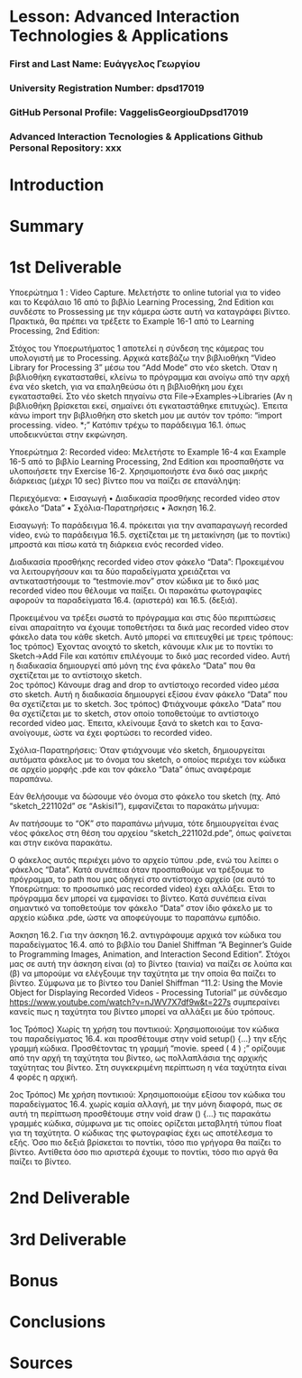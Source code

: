 # Lesson: Advanced Interaction Technologies & Applications

### First and Last Name: Ευάγγελος Γεωργίου
### University Registration Number: dpsd17019
### GitHub Personal Profile: VaggelisGeorgiouDpsd17019
### Advanced Interaction Tecnologies & Applications Github Personal Repository: xxx

# Introduction

# Summary


# 1st Deliverable

Υποερώτημα 1 : Video Capture.
Mελετήστε το online tutorial για το video και το Κεφάλαιο 16 από το βιβλίο Learning Processing, 2nd Edition και συνδέστε το Prossessing με την κάμερα ώστε αυτή να καταγράφει βίντεο. Πρακτικά, θα πρέπει να τρέξετε το Example 16-1 από το Learning Processing, 2nd Edition:

Στόχος του Υποερωτήματος 1 αποτελεί η σύνδεση της κάμερας του υπολογιστή με το Processing.
Αρχικά κατεβάζω την βιβλιοθήκη “Video Library for Processing 3” μέσω του “Add Mode” στο νέο sketch. Όταν η βιβλιοθήκη εγκατασταθεί, κλείνω το πρόγραμμα και ανοίγω από την αρχή ένα νέο sketch, για να επαληθεύσω ότι η βιβλιοθήκη μου έχει εγκατασταθεί. Στο νέο sketch πηγαίνω στα File->Examples->Libraries (Αν η βιβλιοθήκη βρίσκεται εκεί, σημαίνει ότι εγκαταστάθηκε επιτυχώς).
Έπειτα κάνω import την βιβλιοθήκη στο sketch μου με αυτόν τον τρόπο: 
“import processing. video. *;”
Κατόπιν τρέχω το παράδειγμα 16.1. όπως υποδεικνύεται στην εκφώνηση. 


Υποερώτημα 2: Recorded video:
Μελετήστε το Example 16-4 και Example 16-5 από το βιβλίο Learning Processing, 2nd Edition και προσπαθήστε να υλοποιήσετε την Exercise 16-2. Χρησιμοποιήστε ένα δικό σας μικρής διάρκειας (μέχρι 10 sec) βίντεο που να παίζει σε επανάληψη:

Περιεχόμενα:
•	Εισαγωγή
•	Διαδικασία προσθήκης recorded video στον φάκελο “Data”
•	Σχόλια-Παρατηρήσεις
•	Άσκηση 16.2.

Εισαγωγή:
Το παράδειγμα 16.4. πρόκειται για την αναπαραγωγή recorded video, ενώ το παράδειγμα 16.5. σχετίζεται με τη μετακίνηση (με το ποντίκι) μπροστά και πίσω κατά τη διάρκεια ενός recorded video. 

Διαδικασία προσθήκης recorded video στον φάκελο “Data”:
Προκειμένου να λειτουργήσουν και τα δύο παραδείγματα χρειάζεται να αντικαταστήσουμε το “testmovie.mov” στον κώδικα με το δικό μας recorded video που θέλουμε να παίξει. Οι παρακάτω φωτογραφίες αφορούν τα παραδείγματα 16.4. (αριστερά) και 16.5. (δεξιά).



Προκειμένου να τρέξει σωστά το πρόγραμμα και στις δύο περιπτώσεις είναι απαραίτητο να έχουμε τοποθετήσει τα δικά μας recorded video στον φάκελο data του κάθε sketch. Αυτό μπορεί να επιτευχθεί με τρεις τρόπους:
1ος τρόπος) Έχοντας ανοιχτό το sketch, κάνουμε κλικ με το ποντίκι το Sketch->Add File και κατόπιν επιλέγουμε το δικό μας recorded video. Αυτή η διαδικασία δημιουργεί από μόνη της ένα φάκελο “Data” που θα σχετίζεται με το αντίστοιχο sketch.  
2ος τρόπος) Κάνουμε drag and drop το αντίστοιχο recorded video μέσα στο sketch. Αυτή η διαδικασία δημιουργεί εξίσου έναν φάκελο “Data” που θα σχετίζεται με το sketch.
3ος τρόπος) Φτιάχνουμε φάκελο “Data” που θα σχετίζεται με το sketch, στον οποίο τοποθετούμε το αντίστοιχο recorded video μας.
Έπειτα, κλείνουμε ξανά το sketch και το ξανα-ανοίγουμε, ώστε να έχει φορτώσει το recorded video.

Σχόλια-Παρατηρήσεις:
Όταν φτιάχνουμε νέο sketch, δημιουργείται αυτόματα φάκελος με το όνομα του sketch, ο οποίος περιέχει τον κώδικα σε αρχείο μορφής .pde και τον φάκελο “Data” όπως αναφέραμε παραπάνω. 


Εάν θελήσουμε να δώσουμε νέο όνομα στο φάκελο του sketch (πχ. Από “sketch_221102d” σε “Askisi1”), εμφανίζεται το παρακάτω μήνυμα:







Αν πατήσουμε το “OK” στο παραπάνω μήνυμα, τότε δημιουργείται ένας νέος φάκελος στη θέση του αρχείου “sketch_221102d.pde”, όπως φαίνεται και στην εικόνα παρακάτω.
 

Ο φάκελος αυτός περιέχει μόνο το αρχείο τύπου .pde, ενώ του λείπει ο φάκελος “Data”. Κατά συνέπεια όταν προσπαθούμε να τρέξουμε το πρόγραμμα, το path που μας οδηγεί στο αντίστοιχο αρχείο (σε αυτό το Υποερώτημα: το προσωπικό μας recorded video)  έχει αλλάξει. Έτσι το πρόγραμμα δεν μπορεί να εμφανίσει το βίντεο. Κατά συνέπεια είναι σημαντικό να τοποθετούμε τον φάκελο “Data” στον ίδιο φάκελο με το αρχείο κώδικα .pde, ώστε να αποφεύγουμε το παραπάνω εμπόδιο. 

Άσκηση 16.2.
Για την άσκηση 16.2. αντιγράφουμε αρχικά τον κώδικα του παραδείγματος 16.4. από το βιβλίο του Daniel Shiffman “A Beginner’s Guide to Programming Images, Animation, and Interaction Second Edition”. Στόχοι μας σε αυτή την άσκηση είναι (α) το βίντεο (ταινία) να παίζει σε λούπα και (β) να μπορούμε να ελέγξουμε την ταχύτητα με την οποία θα παίζει το βίντεο.
Σύμφωνα με το βίντεο του Daniel Shiffman “11.2: Using the Movie Object for Displaying Recorded Videos - Processing Tutorial” με σύνδεσμο https://www.youtube.com/watch?v=nJWV7X7df9w&t=227s συμπεραίνει κανείς πως η ταχύτητα του βίντεο μπορεί να αλλάξει με δύο τρόπους.


1ος Τρόπος) Χωρίς τη χρήση του ποντικιού:
Χρησιμοποιούμε τον κώδικα του παραδείγματος 16.4. και προσθέτουμε στην void setup() {…} την εξής γραμμή κώδικα. Προσθέτοντας τη γραμμή “movie. speed ( 4 ) ;” ορίζουμε από την αρχή τη ταχύτητα του βίντεο, ως πολλαπλάσια της αρχικής ταχύτητας του βίντεο. Στη συγκεκριμένη περίπτωση η νέα ταχύτητα είναι 4 φορές η αρχική.

2ος Τρόπος) Με χρήση ποντικιού:
Χρησιμοποιούμε εξίσου τον κώδικα του παραδείγματος 16.4. χωρίς καμία αλλαγή, με την μόνη διαφορά, πως σε αυτή τη περίπτωση προσθέτουμε στην void draw () {…} τις παρακάτω γραμμές κώδικα, σύμφωνα με τις οποίες ορίζεται μεταβλητή τύπου float για τη ταχύτητα. Ο κώδικας της φωτογραφίας έχει ως αποτέλεσμα το εξής. Όσο πιο δεξιά βρίσκεται το ποντίκι, τόσο πιο γρήγορα θα παίζει το βίντεο. Αντίθετα όσο πιο αριστερά έχουμε το ποντίκι, τόσο πιο αργά θα παίζει το βίντεο.




# 2nd Deliverable


# 3rd Deliverable 


# Bonus 


# Conclusions


# Sources
